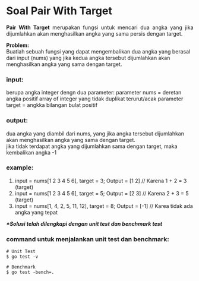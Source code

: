 # Soal Pair With Target

<p align=justify><b>Pair With Target</b> merupakan fungsi untuk mencari dua angka yang jika dijumlahkan akan menghasilkan angka yang sama persis dengan target.
</p>

<b>Problem:</b><br>
Buatlah sebuah fungsi yang dapat mengembalikan dua angka yang berasal dari input (nums) yang jika kedua angka tersebut dijumlahkan akan menghasilkan angka yang sama dengan target.
<br>

### input:

berupa angka integer dengn dua parameter:
parameter nums = deretan angka positif array of integer yang tidak duplikat terurut/acak
parameter target = angkka bilangan bulat positif
<br>

### output:

dua angka yang diambil dari nums, yang jika angka tersebut dijumlahkan akan menghasilkan angka yang sama dengan target.\
jika tidak terdapat angka yang dijumlahkan sama dengan target, maka kembalikan angka -1
<br>

### example:

1. input = nums[1 2 3 4 5 6], target = 3; Output = [1 2] // Karena 1 + 2 = 3 (target) 
2. input = nums[1 2 3 4 5 6], target = 5; Output = [2 3] // Karena 2 + 3 = 5 (target) 
3. input = nums[1, 4, 2, 5, 11, 12], target = 8; Output = [-1] // Karea tidak ada angka yang tepat


<i><b>*Solusi telah dilengkapi dengan unit test dan benchmark test</b></i>

### command untuk menjalankan unit test dan benchmark:

```
# Unit Test
$ go test -v

# Benchmark
$ go test -bench=.
```
